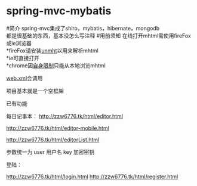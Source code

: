 # spring-mvc-mybatis

#简介
spring-mvc集成了shiro，mybatis，hibernate，mongodb  
都是很基础的东西，基本没怎么写注释
#用前须知
    在线打开mhtml需使用fireFox或ie浏览器  
*fireFox请安装[unmht](http://www.unmht.org/unmht/en_index.html)以用来解析mhtml  
*ie可直接打开  
*chrome因[自身限制](https://developer.chrome.com/extensions/pageCapture)只能从本地浏览mhtml

[web.xml](https://github.com/zzw6776/spring-mvc/blob/master/src/main/webapp/WEB-INF/web.xml)会调用


项目基本就是一个空框架



已有功能

每日记事本：
http://zzw6776.tk/html/editor.html

http://zzw6776.tk/html/editor-mobile.html

http://zzw6776.tk/html/editorList.html


参数统一为
user   用户名
key    加密密钥


登陆：

http://zzw6776.tk/html/login.html
http://zzw6776.tk/html/register.html
